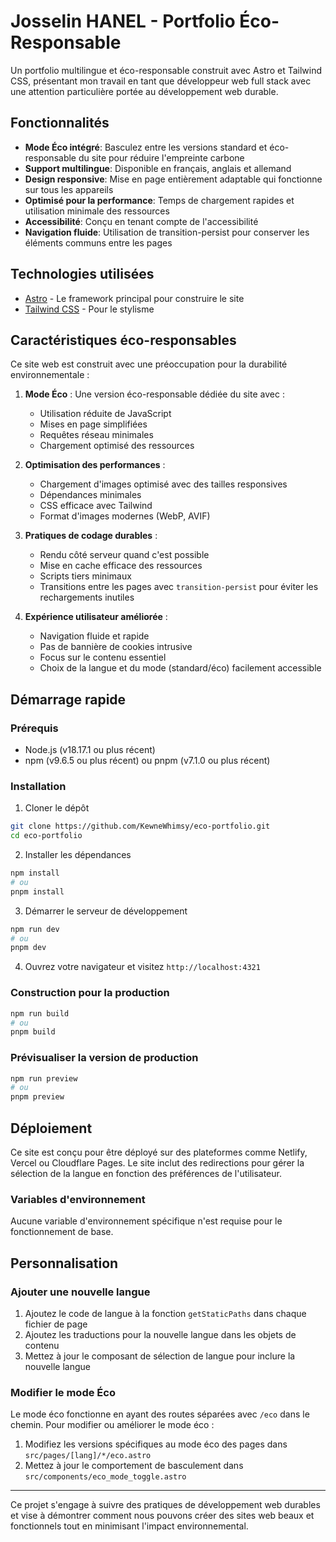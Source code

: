 # Josselin HANEL - Portfolio Éco-Responsable

Un portfolio multilingue et éco-responsable construit avec Astro et Tailwind CSS, présentant mon travail en tant que développeur web full stack avec une attention particulière portée au développement web durable.

## Fonctionnalités

- **Mode Éco intégré**: Basculez entre les versions standard et éco-responsable du site pour réduire l'empreinte carbone
- **Support multilingue**: Disponible en français, anglais et allemand
- **Design responsive**: Mise en page entièrement adaptable qui fonctionne sur tous les appareils
- **Optimisé pour la performance**: Temps de chargement rapides et utilisation minimale des ressources
- **Accessibilité**: Conçu en tenant compte de l'accessibilité
- **Navigation fluide**: Utilisation de transition-persist pour conserver les éléments communs entre les pages

## Technologies utilisées

- [Astro](https://astro.build/) - Le framework principal pour construire le site
- [Tailwind CSS](https://tailwindcss.com/) - Pour le stylisme

## Caractéristiques éco-responsables

Ce site web est construit avec une préoccupation pour la durabilité environnementale :

1. **Mode Éco** : Une version éco-responsable dédiée du site avec :
   - Utilisation réduite de JavaScript
   - Mises en page simplifiées
   - Requêtes réseau minimales
   - Chargement optimisé des ressources

2. **Optimisation des performances** :
   - Chargement d'images optimisé avec des tailles responsives
   - Dépendances minimales
   - CSS efficace avec Tailwind
   - Format d'images modernes (WebP, AVIF)

3. **Pratiques de codage durables** :
   - Rendu côté serveur quand c'est possible
   - Mise en cache efficace des ressources
   - Scripts tiers minimaux
   - Transitions entre les pages avec `transition-persist` pour éviter les rechargements inutiles

4. **Expérience utilisateur améliorée** :
   - Navigation fluide et rapide
   - Pas de bannière de cookies intrusive
   - Focus sur le contenu essentiel
   - Choix de la langue et du mode (standard/éco) facilement accessible

## Démarrage rapide

### Prérequis

- Node.js (v18.17.1 ou plus récent)
- npm (v9.6.5 ou plus récent) ou pnpm (v7.1.0 ou plus récent)

### Installation

1. Cloner le dépôt

```bash
git clone https://github.com/KewneWhimsy/eco-portfolio.git
cd eco-portfolio
```

2. Installer les dépendances

```bash
npm install
# ou
pnpm install
```

3. Démarrer le serveur de développement

```bash
npm run dev
# ou
pnpm dev
```

4. Ouvrez votre navigateur et visitez `http://localhost:4321`

### Construction pour la production

```bash
npm run build
# ou
pnpm build
```

### Prévisualiser la version de production

```bash
npm run preview
# ou
pnpm preview
```

## Déploiement

Ce site est conçu pour être déployé sur des plateformes comme Netlify, Vercel ou Cloudflare Pages. Le site inclut des redirections pour gérer la sélection de la langue en fonction des préférences de l'utilisateur.

### Variables d'environnement

Aucune variable d'environnement spécifique n'est requise pour le fonctionnement de base.

## Personnalisation

### Ajouter une nouvelle langue

1. Ajoutez le code de langue à la fonction `getStaticPaths` dans chaque fichier de page
2. Ajoutez les traductions pour la nouvelle langue dans les objets de contenu
3. Mettez à jour le composant de sélection de langue pour inclure la nouvelle langue

### Modifier le mode Éco

Le mode éco fonctionne en ayant des routes séparées avec `/eco` dans le chemin. Pour modifier ou améliorer le mode éco :

1. Modifiez les versions spécifiques au mode éco des pages dans `src/pages/[lang]/*/eco.astro`
2. Mettez à jour le comportement de basculement dans `src/components/eco_mode_toggle.astro`

---

Ce projet s'engage à suivre des pratiques de développement web durables et vise à démontrer comment nous pouvons créer des sites web beaux et fonctionnels tout en minimisant l'impact environnemental.